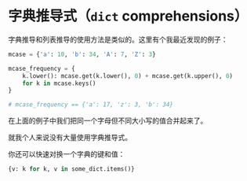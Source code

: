 # 字典推导式（```dict``` comprehensions）

字典推导和列表推导的使用方法是类似的。这里有个我最近发现的例子：
```python
mcase = {'a': 10, 'b': 34, 'A': 7, 'Z': 3}

mcase_frequency = {
    k.lower(): mcase.get(k.lower(), 0) + mcase.get(k.upper(), 0)
    for k in mcase.keys()
}

# mcase_frequency == {'a': 17, 'z': 3, 'b': 34}
```

在上面的例子中我们把同一个字母但不同大小写的值合并起来了。  

就我个人来说没有大量使用字典推导式。

你还可以快速对换一个字典的键和值：
```python
{v: k for k, v in some_dict.items()}
```
